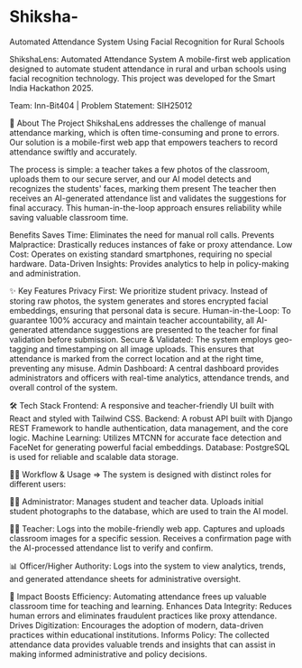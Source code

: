# Shiksha-
Automated Attendance System Using Facial Recognition for Rural Schools

ShikshaLens: Automated Attendance System
A mobile-first web application designed to automate student attendance in rural and urban schools using facial recognition technology. This project was developed for the Smart India Hackathon 2025.

Team: Inn-Bit404 | Problem Statement: SIH25012

📖 About The Project
ShikshaLens addresses the challenge of manual attendance marking, which is often time-consuming and prone to errors. 
Our solution is a mobile-first web app that empowers teachers to record attendance swiftly and accurately.

The process is simple: a teacher takes a few photos of the classroom, uploads them to our secure server, and our AI model detects and recognizes the students' faces, marking them present
The teacher then receives an AI-generated attendance list and validates the suggestions for final accuracy. This human-in-the-loop approach ensures reliability while saving valuable classroom time.

Benefits
Saves Time: Eliminates the need for manual roll calls.
Prevents Malpractice: Drastically reduces instances of fake or proxy attendance.
Low Cost: Operates on existing standard smartphones, requiring no special hardware.
Data-Driven Insights: Provides analytics to help in policy-making and administration.

✨ Key Features
Privacy First: We prioritize student privacy. Instead of storing raw photos, the system generates and stores encrypted facial embeddings, ensuring that personal data is secure.
Human-in-the-Loop: To guarantee 100% accuracy and maintain teacher accountability, all AI-generated attendance suggestions are presented to the teacher for final validation before submission.
Secure & Validated: The system employs geo-tagging and timestamping on all image uploads. This ensures that attendance is marked from the correct location and at the right time, preventing any misuse.
Admin Dashboard: A central dashboard provides administrators and officers with real-time analytics, attendance trends, and overall control of the system.

🛠️ Tech Stack
Frontend: A responsive and teacher-friendly UI built with React and styled with Tailwind CSS.
Backend: A robust API built with Django REST Framework to handle authentication, data management, and the core logic.
Machine Learning: Utilizes MTCNN for accurate face detection and FaceNet for generating powerful facial embeddings.
Database: PostgreSQL is used for reliable and scalable data storage.

👨‍💻 Workflow & Usage =>
The system is designed with distinct roles for different users:

🧑‍💼 Administrator:
Manages student and teacher data.
Uploads initial student photographs to the database, which are used to train the AI model.

👩‍🏫 Teacher:
Logs into the mobile-friendly web app.
Captures and uploads classroom images for a specific session.
Receives a confirmation page with the AI-processed attendance list to verify and confirm.

📊 Officer/Higher Authority:
Logs into the system to view analytics, trends, and generated attendance sheets for administrative oversight.

🚀 Impact
Boosts Efficiency: Automating attendance frees up valuable classroom time for teaching and learning.
Enhances Data Integrity: Reduces human errors and eliminates fraudulent practices like proxy attendance.
Drives Digitization: Encourages the adoption of modern, data-driven practices within educational institutions.
Informs Policy: The collected attendance data provides valuable trends and insights that can assist in making informed administrative and policy decisions.
